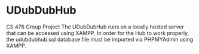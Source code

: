 # UDubDubHub
CS 476 Group Project
The UDubDubHub runs on a locally hosted server that can be accessed using XAMPP.
In order for the Hub to work properly, the udubdubhub.sql database file must be imported via PHPMYAdmin using XAMPP.
